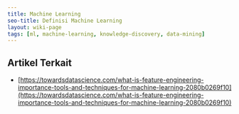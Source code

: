 ```yaml
---
title: Machine Learning
seo-title: Definisi Machine Learning
layout: wiki-page
tags: [ml, machine-learning, knowledge-discovery, data-mining]
---
```


## Artikel Terkait
- [https://towardsdatascience.com/what-is-feature-engineering-importance-tools-and-techniques-for-machine-learning-2080b0269f10](https://towardsdatascience.com/what-is-feature-engineering-importance-tools-and-techniques-for-machine-learning-2080b0269f10)
